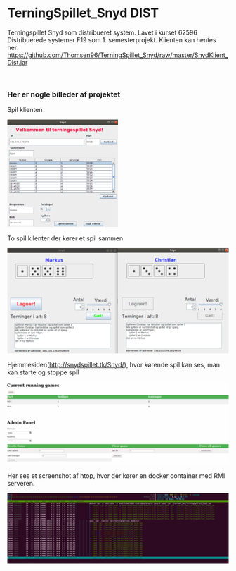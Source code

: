 # TerningSpillet_Snyd DIST
Terningspillet Snyd som distribueret system. Lavet i kurset 62596 Distribuerede systemer F19 som 1. semesterprojekt.
Klienten kan hentes her: https://github.com/Thomsen96/TerningSpillet_Snyd/raw/master/SnydKlient_Dist.jar




&nbsp;&nbsp;

### Her er nogle billeder af projektet
Spil klienten

<img src="https://github.com/Thomsen96/TerningSpillet_Snyd/blob/master/pictures/Klienten.png" width="50%" height="50%">


To spil kilenter der kører et spil sammen

<img src="https://github.com/Thomsen96/TerningSpillet_Snyd/blob/master/pictures/KlientenSpil.png" width="100%" height="50%">


Hjemmesiden(http://snydspillet.tk/Snyd/), hvor kørende spil kan ses, man kan starte og stoppe spil

<img src="https://github.com/Thomsen96/TerningSpillet_Snyd/blob/master/pictures/hjemmeside.png" width="100%" height="50%">

Her ses et screenshot af htop, hvor der kører en docker container med RMI serveren.

<img src="https://github.com/Thomsen96/TerningSpillet_Snyd/blob/master/pictures/htopAfSpil.png" width="100%" height="50%">




